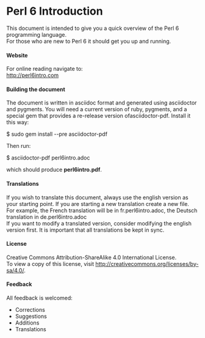 # Perl 6 Introduction

This document is intended to give you a quick overview of the Perl 6 programming language.  
For those who are new to Perl 6 it should get you up and running.

#### Website
For online reading navigate to:  
http://perl6intro.com

#### Building the document
The document is written in asciidoc format and generated using
asciidoctor and pygments.  You will need a current version of ruby,
pygments, and a special gem that provides a re-release version
ofasciidoctor-pdf. Install it this way:

  $ sudo gem install --pre asciidoctor-pdf

Then run:

  $ asciidoctor-pdf perl6intro.adoc

which should produce **perl6intro.pdf**.

#### Translations
If you wish to translate this document, always use the english version as your starting point. 
If you are starting a new translation create a new file. For example, the French translation will be in fr.perl6intro.adoc, the Deutsch translation in de.perl6intro.adoc  
If you want to modify a translated version, consider modifying the english version first. It is important that all translations be kept in sync.

#### License
Creative Commons Attribution-ShareAlike 4.0 International License.  
To view a copy of this license, visit http://creativecommons.org/licenses/by-sa/4.0/.

#### Feedback
All feedback is welcomed:
* Corrections
* Suggestions
* Additions
* Translations
